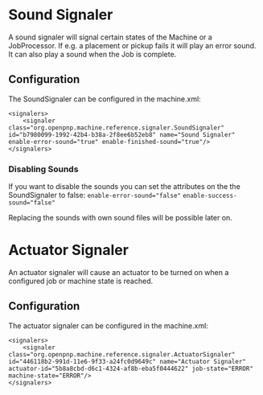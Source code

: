 # Sound Signaler
A sound signaler will signal certain states of the Machine or a JobProcessor. If e.g. a placement or pickup fails it will play an error sound. It can also play a sound when the Job is complete.

## Configuration
The SoundSignaler can be configured in the machine.xml:

```
<signalers>
    <signaler class="org.openpnp.machine.reference.signaler.SoundSignaler" id="b7980099-1992-42b4-b38a-2f8ee6b52eb8" name="Sound Signaler" enable-error-sound="true" enable-finished-sound="true"/>
</signalers>
```

### Disabling Sounds
If you want to disable the sounds you can set the attributes on the the SoundSignaler to false:
`enable-error-sound="false"`
`enable-success-sound="false"`

Replacing the sounds with own sound files will be possible later on.

# Actuator Signaler
An actuator signaler will cause an actuator to be turned on when a configured job or machine state is reached.

## Configuration
The actuator signaler can be configured in the machine.xml:

```
<signalers>
    <signaler class="org.openpnp.machine.reference.signaler.ActuatorSignaler" id="446118b2-991d-11e6-9f33-a24fc0d9649c" name="Actuator Signaler" actuator-id="5b8a8cbd-d6c1-4324-af8b-eba5f0444622" job-state="ERROR" machine-state="ERROR"/>
</signalers>
```

